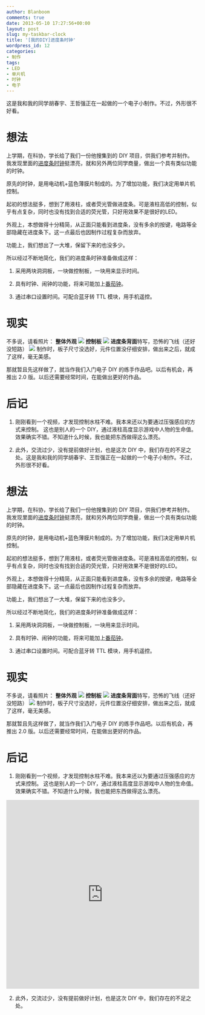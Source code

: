 ```yaml
---
author: Blanboom
comments: true
date: 2013-05-10 17:27:56+00:00
layout: post
slug: my-taskbar-clock
title: '[我的DIY]进度条时钟'
wordpress_id: 12
categories:
- 制作
tags:
- LED
- 单片机
- 时钟
- 电子
---
```


这是我和我的同学胡春宇、王哲强正在一起做的一个电子小制作。不过，外形很不好看。


# 想法


上学期，在科协，学长给了我们一份他搜集到的 DIY 项目，供我们参考并制作。我发现里面的[进度条时钟](http://www.qiqufaxian.cn/post/2454.html)挺漂亮，就和另外两位同学商量，做出一个具有类似功能的时钟。

原先的时钟，是用电动机+蓝色薄膜片制成的。为了增加功能，我们决定用单片机控制。

起初的想法挺多，想到了用液柱，或者荧光管做进度条。可是液柱高低的控制，似乎有点复杂，同时也没有找到合适的荧光管，只好用效果不是很好的LED。

外观上，本想做得十分精简，从正面只能看到进度条，没有多余的按键，电路等全部隐藏在进度条下。这一点最后也因制作过程复杂而放弃。

功能上，我们想出了一大堆，保留下来的也没多少。

所以经过不断地简化，我们的进度条时钟准备做成这样：



	
  1. 采用两块洞洞板，一块做控制板，一块用来显示时间。

	
  2. 具有时钟、闹钟的功能，将来可能加上[番茄钟](http://baike.baidu.com/view/5259318.htm)。

	
  3. 通过串口设置时间。可配合蓝牙转 TTL 模块，用手机遥控。


<!-- more -->


# 现实


不多说，请看照片：
**整体外观**
![](http://blanboom.org/images/2013/05/IMG_20130511_003748.jpg)
**控制板**
![](http://blanboom.org/images/2013/05/IMG_20130511_003931.jpg)
**进度条背面**特写，恐怖的飞线（还好没短路）
![](http://blanboom.org/images/2013/05/IMG_20130511_003832.jpg)
制作时，板子尺寸没选好，元件位置没仔细安排，做出来之后，就成了这样，毫无美感。

那就暂且先这样做了，就当作我们入门电子 DIY 的练手作品吧。以后有机会，再推出 2.0 版。以后还需要经常时间，在能做出更好的作品。


# 后记


1. 刚刚看到一个视频，才发现控制水柱不难。我本来还以为要通过压强感应的方式来控制。
这也是别人的一个 DIY，通过液柱高度显示游戏中人物的生命值。效果确实不错。不知道什么时候，我也能把东西做得这么漂亮。

2. 此外，交流过少，没有提前做好计划，也是这次 DIY 中，我们存在的不足之处。这是我和我的同学胡春宇、王哲强正在一起做的一个电子小制作。不过，外形很不好看。


# 想法


上学期，在科协，学长给了我们一份他搜集到的 DIY 项目，供我们参考并制作。我发现里面的[进度条时钟](http://www.qiqufaxian.cn/post/2454.html)挺漂亮，就和另外两位同学商量，做出一个具有类似功能的时钟。

原先的时钟，是用电动机+蓝色薄膜片制成的。为了增加功能，我们决定用单片机控制。

起初的想法挺多，想到了用液柱，或者荧光管做进度条。可是液柱高低的控制，似乎有点复杂，同时也没有找到合适的荧光管，只好用效果不是很好的LED。

外观上，本想做得十分精简，从正面只能看到进度条，没有多余的按键，电路等全部隐藏在进度条下。这一点最后也因制作过程复杂而放弃。

功能上，我们想出了一大堆，保留下来的也没多少。

所以经过不断地简化，我们的进度条时钟准备做成这样：



	
  1. 采用两块洞洞板，一块做控制板，一块用来显示时间。

	
  2. 具有时钟、闹钟的功能，将来可能加上[番茄钟](http://baike.baidu.com/view/5259318.htm)。

	
  3. 通过串口设置时间。可配合蓝牙转 TTL 模块，用手机遥控。


<!-- more -->


# 现实


不多说，请看照片：
**整体外观**
![](http://blanboom.org/images/2013/05/IMG_20130511_003748.jpg)
**控制板**
![](http://blanboom.org/images/2013/05/IMG_20130511_003931.jpg)
**进度条背面**特写，恐怖的飞线（还好没短路）
![](http://blanboom.org/images/2013/05/IMG_20130511_003832.jpg)
制作时，板子尺寸没选好，元件位置没仔细安排，做出来之后，就成了这样，毫无美感。

那就暂且先这样做了，就当作我们入门电子 DIY 的练手作品吧。以后有机会，再推出 2.0 版。以后还需要经常时间，在能做出更好的作品。


# 后记


1. 刚刚看到一个视频，才发现控制水柱不难。我本来还以为要通过压强感应的方式来控制。
这也是别人的一个 DIY，通过液柱高度显示游戏中人物的生命值。效果确实不错。不知道什么时候，我也能把东西做得这么漂亮。

<iframe width="510" height="498" src="http://player.youku.com/embed/XNTU0MTIxNTUy" allowfullscreen="" frameborder="0"> </iframe>

2. 此外，交流过少，没有提前做好计划，也是这次 DIY 中，我们存在的不足之处。
